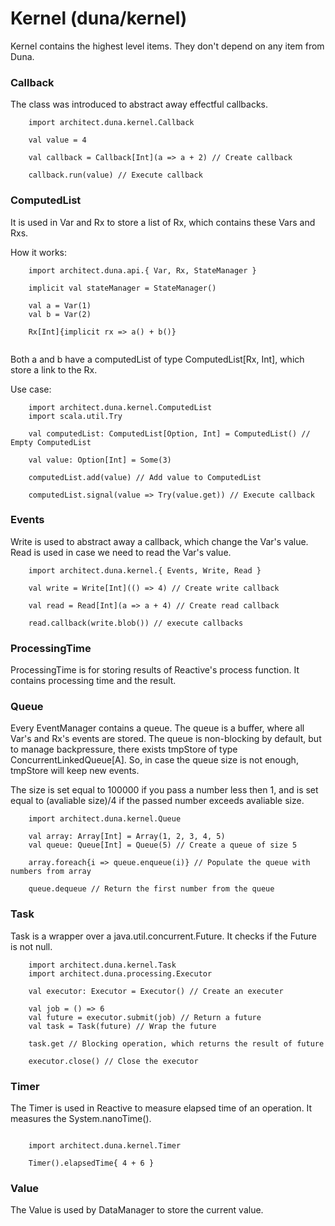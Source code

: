 
# Kernel (duna/kernel)

Kernel contains the highest level items. They don't depend on any item from Duna. 

### Callback

The class was introduced to abstract away effectful callbacks.

```tut
    import architect.duna.kernel.Callback 
    
    val value = 4
    
    val callback = Callback[Int](a => a + 2) // Create callback
    
    callback.run(value) // Execute callback
```



### ComputedList

It is used in Var and Rx to store a list of Rx, which contains these Vars and Rxs. 

How it works:
```tut
    import architect.duna.api.{ Var, Rx, StateManager } 
    
    implicit val stateManager = StateManager()

    val a = Var(1)
    val b = Var(2)

    Rx[Int]{implicit rx => a() + b()} 
    

```
Both a and b have a computedList of type ComputedList[Rx, Int], which store a link to the Rx.

Use case:
```tut
    import architect.duna.kernel.ComputedList 
    import scala.util.Try

    val computedList: ComputedList[Option, Int] = ComputedList() // Empty ComputedList
    
    val value: Option[Int] = Some(3)

    computedList.add(value) // Add value to ComputedList

    computedList.signal(value => Try(value.get)) // Execute callback
```

### Events

Write is used to abstract away a callback, which change the Var's value.
Read is used in case we need to read the Var's value. 

```tut
    import architect.duna.kernel.{ Events, Write, Read }

    val write = Write[Int](() => 4) // Create write callback

    val read = Read[Int](a => a + 4) // Create read callback

    read.callback(write.blob()) // execute callbacks
```

### ProcessingTime

ProcessingTime is for storing results of Reactive's process function. It contains processing time and the result.

### Queue

Every EventManager contains a queue. The queue is a buffer, where all Var's and Rx's events are stored. The queue is non-blocking by default, but to manage backpressure, there exists tmpStore of type ConcurrentLinkedQueue[A]. So, in case the queue size is not enough, tmpStore will keep new events. 

The size is set equal to 100000 if you pass a number less then 1, and is set equal to (avaliable size)/4 if the passed number exceeds avaliable size. 

```tut
    import architect.duna.kernel.Queue 

    val array: Array[Int] = Array(1, 2, 3, 4, 5)
    val queue: Queue[Int] = Queue(5) // Create a queue of size 5

    array.foreach{i => queue.enqueue(i)} // Populate the queue with numbers from array

    queue.dequeue // Return the first number from the queue

```

### Task

Task is a wrapper over a java.util.concurrent.Future. It checks if the Future is not null. 

```tut
    import architect.duna.kernel.Task 
    import architect.duna.processing.Executor 

    val executor: Executor = Executor() // Create an executer
          
    val job = () => 6
    val future = executor.submit(job) // Return a future
    val task = Task(future) // Wrap the future

    task.get // Blocking operation, which returns the result of future

    executor.close() // Close the executor
```

### Timer

The Timer is used in Reactive to measure elapsed time of an operation. It measures the System.nanoTime().

```tut

    import architect.duna.kernel.Timer 

    Timer().elapsedTime{ 4 + 6 }

```
### Value

The Value is used by DataManager to store the current value.